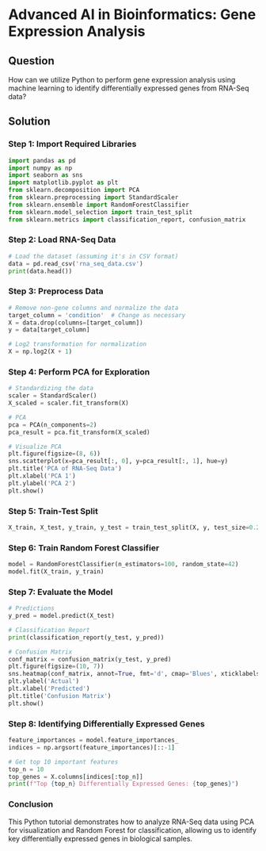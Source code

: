 # Advanced AI in Bioinformatics: Gene Expression Analysis

## Question
How can we utilize Python to perform gene expression analysis using machine learning to identify differentially expressed genes from RNA-Seq data?

## Solution

### Step 1: Import Required Libraries
```python
import pandas as pd
import numpy as np
import seaborn as sns
import matplotlib.pyplot as plt
from sklearn.decomposition import PCA
from sklearn.preprocessing import StandardScaler
from sklearn.ensemble import RandomForestClassifier
from sklearn.model_selection import train_test_split
from sklearn.metrics import classification_report, confusion_matrix
```

### Step 2: Load RNA-Seq Data
```python
# Load the dataset (assuming it's in CSV format)
data = pd.read_csv('rna_seq_data.csv')
print(data.head())
```

### Step 3: Preprocess Data
```python
# Remove non-gene columns and normalize the data
target_column = 'condition'  # Change as necessary
X = data.drop(columns=[target_column])
y = data[target_column]

# Log2 transformation for normalization
X = np.log2(X + 1)
```

### Step 4: Perform PCA for Exploration
```python
# Standardizing the data
scaler = StandardScaler()
X_scaled = scaler.fit_transform(X)

# PCA
pca = PCA(n_components=2)
pca_result = pca.fit_transform(X_scaled)

# Visualize PCA
plt.figure(figsize=(8, 6))
sns.scatterplot(x=pca_result[:, 0], y=pca_result[:, 1], hue=y)
plt.title('PCA of RNA-Seq Data')
plt.xlabel('PCA 1')
plt.ylabel('PCA 2')
plt.show()
```

### Step 5: Train-Test Split
```python
X_train, X_test, y_train, y_test = train_test_split(X, y, test_size=0.2, random_state=42)
```

### Step 6: Train Random Forest Classifier
```python
model = RandomForestClassifier(n_estimators=100, random_state=42)
model.fit(X_train, y_train)
```

### Step 7: Evaluate the Model
```python
# Predictions
y_pred = model.predict(X_test)

# Classification Report
print(classification_report(y_test, y_pred))

# Confusion Matrix
conf_matrix = confusion_matrix(y_test, y_pred)
plt.figure(figsize=(10, 7))
sns.heatmap(conf_matrix, annot=True, fmt='d', cmap='Blues', xticklabels=np.unique(y), yticklabels=np.unique(y))
plt.ylabel('Actual')
plt.xlabel('Predicted')
plt.title('Confusion Matrix')
plt.show()
```

### Step 8: Identifying Differentially Expressed Genes
```python
feature_importances = model.feature_importances_
indices = np.argsort(feature_importances)[::-1]

# Get top 10 important features
top_n = 10
top_genes = X.columns[indices[:top_n]]
print(f"Top {top_n} Differentially Expressed Genes: {top_genes}")
```

### Conclusion
This Python tutorial demonstrates how to analyze RNA-Seq data using PCA for visualization and Random Forest for classification, allowing us to identify key differentially expressed genes in biological samples.